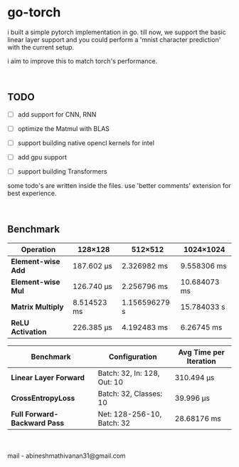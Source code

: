 # go-torch 

i built a simple pytorch implementation in go. till now, we support the basic linear layer support and you could perform a 'mnist character prediction' with the current setup. 

i aim to improve this to match torch's performance. 

<br>

## TODO
- [ ] add support for CNN, RNN
- [ ] optimize the Matmul with BLAS
- [ ] support building native opencl kernels for intel
- [ ] add gpu support 
- [ ] support building Transformers


some todo's are written inside the files. use 'better comments' extension for best experience. 

<br>

## Benchmark

| Operation           | 128×128       | 512×512       | 1024×1024     |
|---------------------|---------------|---------------|---------------|
| **Element-wise Add**    | 187.602 µs    | 2.326982 ms   | 9.558306 ms   |
| **Element-wise Mul**    | 126.740 µs    | 2.256796 ms   | 10.684073 ms  |
| **Matrix Multiply**     | 8.514523 ms   | 1.156596279 s | 15.784033 s   |
| **ReLU Activation**     | 226.385 µs    | 4.192483 ms   | 6.26745 ms    |




| Benchmark                      | Configuration                  | Avg Time per Iteration |
|-------------------------------|--------------------------------|-------------------------|
| **Linear Layer Forward**      | Batch: 32, In: 128, Out: 10     | 310.494 µs              |
| **CrossEntropyLoss**          | Batch: 32, Classes: 10          | 39.996 µs               |
| **Full Forward-Backward Pass**| Net: 128-256-10, Batch: 32      | 28.68176 ms             |


<br>
<br>
mail - abineshmathivanan31@gmail.com 
